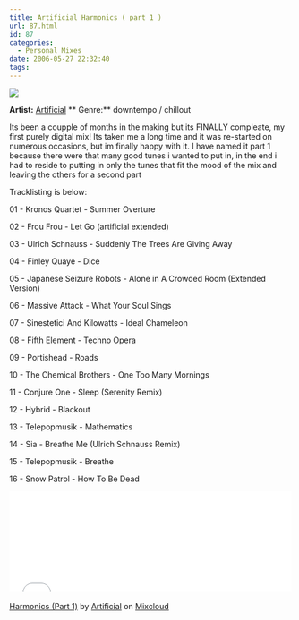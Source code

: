 ```yaml
---
title: Artificial Harmonics ( part 1 )
url: 87.html
id: 87
categories:
  - Personal Mixes
date: 2006-05-27 22:32:40
tags:
---
```


**![](/wp-content/uploads/Image/PixelHouse.gif)**

**Artist:** [Artificial](https://www.mikecann.co.uk/www.artificial-studios.co.uk) ** Genre:** downtempo / chillout
<div>

<span class="postbody"> Its been a coupple of months in the making but its FINALLY compleate, my first purely digital mix! Its taken me a long time and it was re-started on numerous occasions, but im finally happy with it. I have named it part 1 because there were that many good tunes i wanted to put in, in the end i had to reside to putting in only the tunes that fit the mood of the mix and leaving the others for a second part

</span>
<p align="left"><span class="postbody"> Tracklisting is below: </span>

01 - Kronos Quartet - Summer Overture

02 - Frou Frou - Let Go (artificial extended)

03 - Ulrich Schnauss - Suddenly The Trees Are Giving Away

04 - Finley Quaye - Dice

05 - Japanese Seizure Robots - Alone in A Crowded Room (Extended Version)

06 - Massive Attack - What Your Soul Sings

07 - Sinestetici And Kilowatts - Ideal Chameleon

08 - Fifth Element - Techno Opera

09 - Portishead	 - Roads

10 - The Chemical Brothers - One Too Many Mornings

11 - Conjure One - Sleep (Serenity Remix)

12 - Hybrid - Blackout

13 - Telepopmusik - Mathematics

14 - Sia - Breathe Me (Ulrich Schnauss Remix)

15 - Telepopmusik - Breathe

16 - Snow Patrol - How To Be Dead

<iframe width="100%" height="180" src="//www.mixcloud.com/widget/iframe/?feed=http%3A%2F%2Fwww.mixcloud.com%2Fmikeysee%2Fharmonics-part-1%2F&amp;embed_type=widget_standard&amp;embed_uuid=b225c3a5-0d3e-40ad-9e0c-9baedf8ccc78&amp;hide_tracklist=1&amp;hide_cover=1" frameborder="0"></iframe><div style="clear: both; height: 3px; width: auto;"></div>

[Harmonics (Part 1)](https://www.mixcloud.com/mikeysee/harmonics-part-1/?utm_source=widget&amp;amp;utm_medium=web&amp;amp;utm_campaign=base_links&amp;amp;utm_term=resource_link)<span> by </span>[Artificial](https://www.mixcloud.com/mikeysee/?utm_source=widget&amp;amp;utm_medium=web&amp;amp;utm_campaign=base_links&amp;amp;utm_term=profile_link)<span> on </span>[ Mixcloud](https://www.mixcloud.com/?utm_source=widget&amp;utm_medium=web&amp;utm_campaign=base_links&amp;utm_term=homepage_link)
<div style="clear: both; height: 3px; width: auto;"></div>

</div>